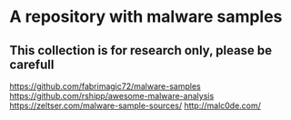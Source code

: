 # A repository with malware samples
## This collection is for research only, please be carefull
https://github.com/fabrimagic72/malware-samples
https://github.com/rshipp/awesome-malware-analysis
https://zeltser.com/malware-sample-sources/
http://malc0de.com/
